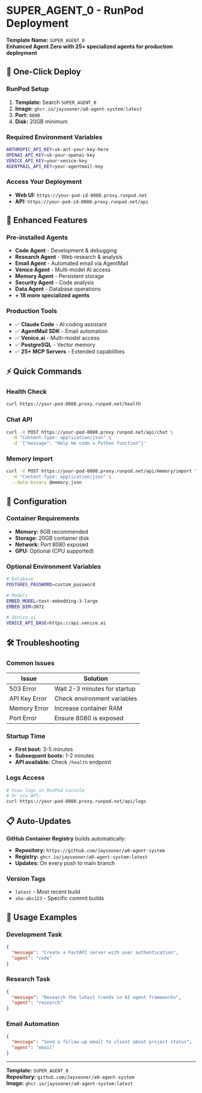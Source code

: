 # SUPER_AGENT_0 - RunPod Deployment

**Template Name:** `SUPER_AGENT_0`  
**Enhanced Agent Zero with 25+ specialized agents for production deployment**

## 🚀 One-Click Deploy

### RunPod Setup
1. **Template:** Search `SUPER_AGENT_0` 
2. **Image:** `ghcr.io/jaysooner/a0-agent-system:latest`
3. **Port:** `8080`
4. **Disk:** 20GB minimum

### Required Environment Variables
```bash
ANTHROPIC_API_KEY=sk-ant-your-key-here
OPENAI_API_KEY=sk-your-openai-key  
VENICE_API_KEY=your-venice-key
AGENTMAIL_API_KEY=your-agentmail-key
```

### Access Your Deployment
- **Web UI:** `https://your-pod-id-8080.proxy.runpod.net`
- **API:** `https://your-pod-id-8080.proxy.runpod.net/api`

## 🤖 Enhanced Features

### Pre-installed Agents
- **Code Agent** - Development & debugging
- **Research Agent** - Web research & analysis  
- **Email Agent** - Automated email via AgentMail
- **Venice Agent** - Multi-model AI access
- **Memory Agent** - Persistent storage
- **Security Agent** - Code analysis
- **Data Agent** - Database operations
- **+ 18 more specialized agents**

### Production Tools
- ✅ **Claude Code** - AI coding assistant
- ✅ **AgentMail SDK** - Email automation  
- ✅ **Venice.ai** - Multi-model access
- ✅ **PostgreSQL** - Vector memory
- ✅ **25+ MCP Servers** - Extended capabilities

## ⚡ Quick Commands

### Health Check
```bash
curl https://your-pod-8080.proxy.runpod.net/health
```

### Chat API
```bash
curl -X POST https://your-pod-8080.proxy.runpod.net/api/chat \
  -H "Content-Type: application/json" \
  -d '{"message": "Help me code a Python function"}'
```

### Memory Import
```bash
curl -X POST https://your-pod-8080.proxy.runpod.net/api/memory/import \
  -H "Content-Type: application/json" \
  --data-binary @memory.json
```

## 🔧 Configuration

### Container Requirements
- **Memory:** 8GB recommended
- **Storage:** 20GB container disk
- **Network:** Port 8080 exposed
- **GPU:** Optional (CPU supported)

### Optional Environment Variables
```bash
# Database
POSTGRES_PASSWORD=custom_password

# Models  
EMBED_MODEL=text-embedding-3-large
EMBED_DIM=3072

# Venice.ai
VENICE_API_BASE=https://api.venice.ai
```

## 🛠 Troubleshooting

### Common Issues
| Issue | Solution |
|-------|----------|
| 503 Error | Wait 2-3 minutes for startup |
| API Key Error | Check environment variables |
| Memory Error | Increase container RAM |
| Port Error | Ensure 8080 is exposed |

### Startup Time
- **First boot:** 3-5 minutes
- **Subsequent boots:** 1-2 minutes
- **API available:** Check `/health` endpoint

### Logs Access
```bash
# View logs in RunPod console
# Or via API:
curl https://your-pod-8080.proxy.runpod.net/api/logs
```

## 📋 Auto-Updates

**GitHub Container Registry** builds automatically:
- **Repository:** `https://github.com/Jaysooner/a0-agent-system`
- **Registry:** `ghcr.io/jaysooner/a0-agent-system:latest`
- **Updates:** On every push to main branch

### Version Tags
- `latest` - Most recent build
- `sha-abc123` - Specific commit builds

## 🔄 Usage Examples

### Development Task
```json
{
  "message": "Create a FastAPI server with user authentication",
  "agent": "code"
}
```

### Research Task  
```json
{
  "message": "Research the latest trends in AI agent frameworks",
  "agent": "research"
}
```

### Email Automation
```json
{
  "message": "Send a follow-up email to client about project status", 
  "agent": "email"
}
```

---

**Template:** `SUPER_AGENT_0`  
**Repository:** `github.com/Jaysooner/a0-agent-system`  
**Image:** `ghcr.io/jaysooner/a0-agent-system:latest`